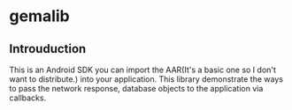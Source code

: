 # gemalib
## Introuduction 
This is an Android SDK you can import the AAR(It's a basic one so I don't want to distribute.) into your application. This library demonstrate the ways to pass the network response, database objects to the application via callbacks.
